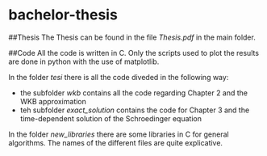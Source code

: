 # bachelor-thesis

##Thesis
The Thesis can be found in the file *Thesis.pdf* in the main folder.


##Code
All the code is written in C. Only the scripts used to plot the results are done in python with the use of matplotlib.

In the folder *tesi* there is all the code diveded in the following way: 

- the subfolder *wkb* contains all the code regarding Chapter 2 and the WKB approximation
- teh subfolder *exact_solution* contains the code for Chapter 3 and the time-dependent solution of the Schroedinger equation
      

In the folder *new_libraries* there are some libraries in C for general algorithms. The names of the different files are quite explicative.
